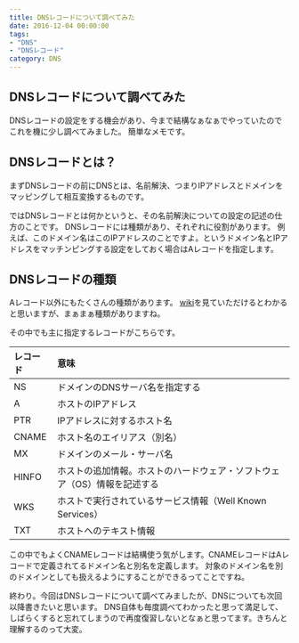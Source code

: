 ```yaml
---
title: DNSレコードについて調べてみた
date: 2016-12-04 00:00:00
tags:
- "DNS"
- "DNSレコード"
category: DNS
---
```

## DNSレコードについて調べてみた

DNSレコードの設定をする機会があり、今まで結構なぁなぁでやっていたのでこれを機に少し調べてみました。
簡単なメモです。
<!-- More -->

## DNSレコードとは？
まずDNSレコードの前にDNSとは、名前解決、つまりIPアドレスとドメインをマッピングして相互変換するものです。

ではDNSレコードとは何かというと、その名前解決についての設定の記述の仕方のことです。
DNSレコードには種類があり、それぞれに役割があります。
例えば、このドメイン名はこのIPアドレスのことですよ。というドメイン名とIPアドレスをマッチンピングする設定をしておく場合はAレコードを指定します。

## DNSレコードの種類
Aレコード以外にもたくさんの種類があります。
[wiki](https://ja.wikipedia.org/wiki/DNS%E3%83%AC%E3%82%B3%E3%83%BC%E3%83%89%E3%82%BF%E3%82%A4%E3%83%97%E3%81%AE%E4%B8%80%E8%A6%A7)を見ていただけるとわかると思いますが、まぁまぁ種類がありますね。

その中でも主に指定するレコードがこちらです。

|レコード|意味|
|:-------|:---|
|NS	|ドメインのDNSサーバ名を指定する|
|A	|ホストのIPアドレス|
|PTR|IPアドレスに対するホスト名|
|CNAME|ホスト名のエイリアス（別名）|
|MX	|ドメインのメール・サーバ名|
|HINFO|ホストの追加情報。ホストのハードウェア・ソフトウェア（OS）情報を記述する|
|WKS|ホストで実行されているサービス情報（Well Known Services）|
|TXT|ホストへのテキスト情報|

この中でもよくCNAMEレコードは結構使う気がします。CNAMEレコードはAレコードで定義されてるドメイン名と別名を定義します。
対象のドメイン名を別のドメインとしても扱えるようにすることができるってことですね。


終わり。今回はDNSレコードについて調べてみましたが、DNSについても次回以降書きたいと思います。
DNS自体も毎度調べてわかったと思って満足して、しばらくすると忘れてしまうので再度復習しないとなぁと思ってます。きちんと理解するのって大変。